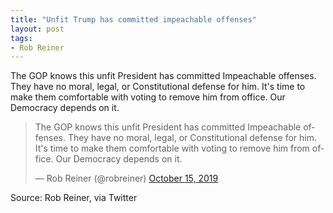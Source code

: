 ```yaml
---
title: "Unfit Trump has committed impeachable offenses"
layout: post
tags:
- Rob Reiner
---
```


The GOP knows this unfit President has committed Impeachable offenses. They have no moral, legal, or Constitutional defense for him. It's time to make them comfortable with voting to remove him from office. Our Democracy depends on it.

<blockquote class="twitter-tweet"><p lang="en" dir="ltr">The GOP knows this unfit President has committed Impeachable offenses. They have no moral, legal, or Constitutional defense for him. It's time to make them comfortable with voting to remove him from office. Our Democracy depends on it.</p>&mdash; Rob Reiner (@robreiner) <a href="https://twitter.com/robreiner/status/1184148112954150912?ref_src=twsrc%5Etfw">October 15, 2019</a></blockquote> <script async src="https://platform.twitter.com/widgets.js" charset="utf-8"></script>

Source: Rob Reiner, via Twitter
